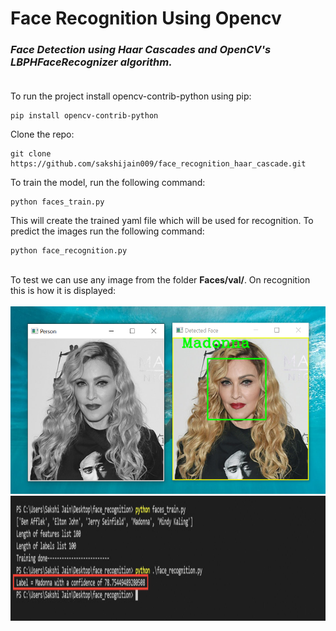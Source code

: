 # Face Recognition Using Opencv
### _Face Detection using Haar Cascades and OpenCV's LBPHFaceRecognizer algorithm._<br><br>
To run the project install opencv-contrib-python using pip:

```
pip install opencv-contrib-python
```
Clone the repo:
```
git clone https://github.com/sakshijain009/face_recognition_haar_cascade.git
```
To train the model, run the following command:
```
python faces_train.py
```
This will create the trained yaml file which will be used for recognition. To predict the images run the following command:
```
python face_recognition.py
```
<br>
To test we can use any image from the folder <b>Faces/val/</b>. On recognition this is how it is displayed:<br><br>
<img src="img/detected.png" height="300"><br>
<img src="img/output.jpg" height="200">
